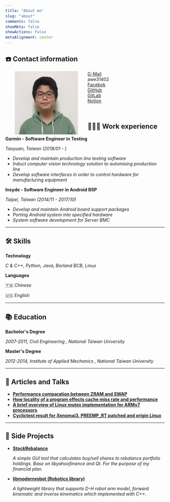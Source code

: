 ```yaml
---
title: "About me"
slug: "about"
comments: false
showMeta: false
showActions: false
metaAlignment: center
---
```

## ☎️ Contact information
<img src="/images/profile.jpg" align="left" width="200" height="200" hspace="30">
<p>
<i class="sidebar-button-icon fab fa-lg fa-google" aria-hidden="true"></i>
<a href="mailto:awe31402@gmail.com"> G-Mail</a><br>
<i class="sidebar-button-icon fab fa-lg fa-line" aria-hidden="true"></i> awe31402<br>
<i class="sidebar-button-icon fab fa-lg fa-facebook" aria-hidden="true"></i>
<a href="https://www.facebook.com/awe.wang.16/about"> Facebok</a><br>
<i class="sidebar-button-icon fab fa-lg fa-github" aria-hidden="true"></i>
<a href="https://github.com/Awe31402"> GitHub</a><br>
<i class="sidebar-button-icon fab fa-lg fa-gitlab" aria-hidden="true"></i>
<a href="https://gitlab.com/awe31402"> GitLab</a><br>
<i class="sidebar-button-icon fas fa fa-book" aria-hidden="true"></i>
<a href="https://www.notion.so/c54bca127ef24610bc85f949cde888a8"> Notion</a><br>
</p>
<br>

## **👩🏻‍💻** Work experience

**Garmin - Software Engineer in Testing**

 *Taoyuan, Taiwan (2018/01 - )*

- *Develop and maintain production line testing software*
- *Induct computer vision technology  solution to automising production line*
- *Develop software interfaces in order to control hardware for manufacturing equipment*

**Insyde - Software Engineer in Android BSP**

 *Taipei, Taiwan (2014/11 - 2017/10)*

- *Develop and maintain Android board support packages*
- *Porting  Android system into specified hardware*
- *System software development for Server BMC*

---

## 🛠 Skills

 **Technology**

*C & C++, Python, Java, Borland BCB, Linux*

 **Languages**

🇹🇼 *Chinese*

🇺🇸 *English*

---

## 📚 Education

**Bachelor's Degree**

*2007-2011, Civil Engineering , National Taiwan University*

**Master's Degree**

*2012-2014, Institute of Applied Mechanics , National Taiwan University*

---

## 📜 Articles and Talks

- **[Performance comparation between ZRAM and SWAP](http://linuxperf.blogspot.com/2016/05/zram-flash.html)**
- **[How locality of a program effects cache miss rate and performance](http://linuxperf.blogspot.com/2016/04/locality.html)**
- **[A brief overview of Linux mutex implementation for ARMv7 processors](https://hackmd.io/3YTyaTpRQiexxDKlzGDSlg)**
- **[Cyclictest result for Xenomai3, PREEMP_RT patched and origin Linux](https://hackmd.io/Snqxtl3VTLqafbzidl7LHQ)**

---
## 📜 Side Projects

- **[StockRebalance](https://github.com/Awe31402/StockRebalance)**

    *A simple GUI tool that calculates buy/sell shares to rebalance  portfolio holdings.
    Base on libyahoofinance and Qt.
    For the purpose of my financial plan.*

- **[libmodernrobot (Robotics library)](https://gitlab.com/awe31402/modern_robotics/-/tree/master/)**

    *A lightweight library that supports D-H robot arm model, forward kinematic and  inverse kinematics  which implemented with C++.*
